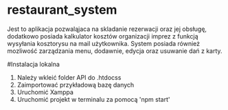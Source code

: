 # restaurant_system

Jest to aplikacja pozwaląjaca na skladanie rezerwacji oraz jej obsługę, dodatkowo posiada kalkulator kosztów organizacji imprez z funkcją wysyłania kosztorysu na mail użytkownika. System posiada również mozliwość zarządzania menu, dodawnie, edycja oraz usuwanie dań z karty.  

#Instalacja lokalna  
1. Należy wkleić folder API do .htdocss 
2. Zaimportować przykładową bazę danych 
3. Uruchomić Xamppa 
4. Uruchomić projekt w terminalu za pomocą 'npm start'
